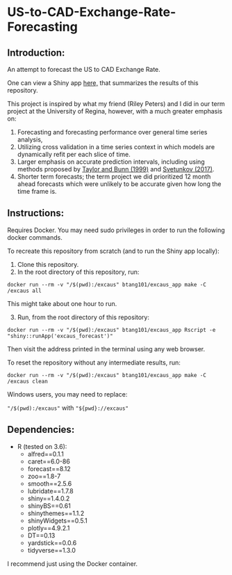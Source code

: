 # US-to-CAD-Exchange-Rate-Forecasting

## Introduction:

An attempt to forecast the US to CAD Exchange Rate.

One can view a Shiny app [here,](https://braydentang1.shinyapps.io/excaus_forecast/) that summarizes the results of this repository.

This project is inspired by what my friend (Riley Peters) and I did in our term project at the University of Regina, however, with a much greater emphasis on:

1) Forecasting and forecasting performance over general time series analysis,
2) Utilizing cross validation in a time series context in which models are dynamically refit per each slice of time.
3) Larger emphasis on accurate prediction intervals, including using methods proposed by [Taylor and Bunn (1999)](https://www.jstor.org/stable/2634872?seq=1) and [Svetunkov (2017)](https://forecasting.svetunkov.ru/en/2017/06/11/smooth-package-for-r-prediction-intervals/).
4) Shorter term forecasts; the term project we did prioritized 12 month ahead forecasts which were unlikely to be accurate given how long the time frame is.

## Instructions:

Requires Docker. You may need sudo privileges in order to run the following docker commands.

To recreate this repository from scratch (and to run the Shiny app locally):

1) Clone this repository.
2) In the root directory of this repository, run:

```docker run --rm -v "/$(pwd):/excaus" btang101/excaus_app make -C /excaus all```

This might take about one hour to run. 

3) Run, from the root directory of this repository:

```docker run --rm -v "/$(pwd):/excaus" btang101/excaus_app Rscript -e "shiny::runApp('excaus_forecast')"```

Then visit the address printed in the terminal using any web browser. 

To reset the repository without any intermediate results, run:

```docker run --rm -v "/$(pwd):/excaus" btang101/excaus_app make -C /excaus clean```

Windows users, you may need to replace:

```"/$(pwd):/excaus"``` with ```"${pwd}://excaus"```

## Dependencies:

- R (tested on 3.6):
	- alfred==0.1.1
	- caret==6.0-86
	- forecast==8.12
	- zoo==1.8-7
	- smooth==2.5.6
	- lubridate==1.7.8
	- shiny==1.4.0.2
	- shinyBS==0.61
	- shinythemes==1.1.2
	- shinyWidgets==0.5.1
	- plotly==4.9.2.1
	- DT==0.13
	- yardstick==0.0.6
	- tidyverse==1.3.0
	
I recommend just using the Docker container.



		